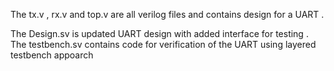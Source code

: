 The tx.v , rx.v and top.v are all verilog files and contains design for a UART .

The Design.sv is updated UART design with added interface for testing .
The testbench.sv contains code for verification of the UART using layered testbench appoarch
